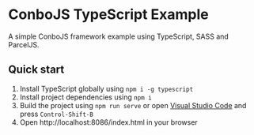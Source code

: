 ConboJS TypeScript Example
==========================

A simple ConboJS framework example using TypeScript, SASS and ParcelJS.

Quick start
-----------

1. Install TypeScript globally using `npm i -g typescript`
1. Install project dependencies using `npm i`
1. Build the project using `npm run serve` or open [Visual Studio Code](https://code.visualstudio.com/) and press `Control-Shift-B`
1. Open http://localhost:8086/index.html in your browser
